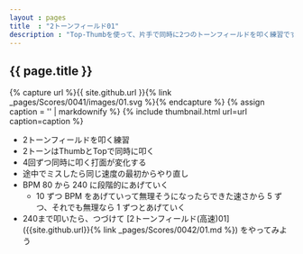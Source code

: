 ```yaml
---
layout : pages
title  : "2トーンフィールド01"
description : "Top-Thumbを使って、片手で同時に2つのトーンフィールドを叩く練習です。2つともきれいに鳴るように練習しましょう。"
---
```


## {{ page.title }}

{% capture url %}{{ site.github.url }}{% link _pages/Scores/0041/images/01.svg %}{% endcapture %}
{% assign caption = '' | markdownify %}
{% include thumbnail.html url=url caption=caption %}

* 2トーンフィールドを叩く練習
* 2トーンはThumbとTopで同時に叩く
* 4回ずつ同時に叩く打面が変化する
* 途中でミスしたら同じ速度の最初からやり直し
* BPM 80 から 240 に段階的にあげていく
  * 10 ずつ BPM をあげていって無理そうになったらできた速さから 5 ずつ、それでも無理なら 1 ずつとあげていく
* 240まで叩いたら、つづけて [2トーンフィールド(高速)01]({{site.github.url}}{% link _pages/Scores/0042/01.md %}) をやってみよう

